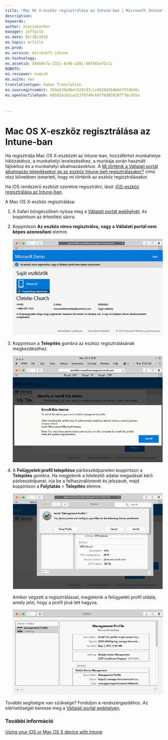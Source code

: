 ```yaml
---
title: "Mac OS X-eszköz regisztrálása az Intune-ban | Microsoft Intune"
description: 
keywords: 
author: Staciebarker
manager: jeffgilb
ms.date: 05/30/2016
ms.topic: article
ms.prod: 
ms.service: microsoft-intune
ms.technology: 
ms.assetid: 58eb0e7a-1321-4c66-a281-88fb01e72c1c
ROBOTS: 
ms.reviewer: esmich
ms.suite: ems
translationtype: Human Translation
ms.sourcegitcommit: f83a539e9bec5207d7c1c682942b4bb6797d616c
ms.openlocfilehash: b85d2ac62ca313f0740c68ff6d85918ff7bcd55a


---
```



# Mac OS X-eszköz regisztrálása az Intune-ban

Ha regisztrálja Mac OS X-eszközét az Intune-ban, hozzáférhet munkahelye hálózatához, a munkahelyi levelezéséhez, a munkája során használt fájlokhoz és a munkahelyi alkalmazásokhoz. A [Mi történik a Vállalati portál alkalmazás telepítésekor és az eszköz Intune-beli regisztrálásakor?](what-happens-if-you-install-the-company-portal-app-and-enroll-your-device-in-intune-ios.md) című rész bővebben ismerteti, hogy mi történik az eszköz regisztrálásakor.

Ha iOS rendszerű eszközt szeretne regisztrálni, lásd: [iOS-eszköz regisztrálása az Intune-ban](enroll-your-device-in-intune-ios.md).


A Mac OS X-eszköz regisztrálása:

1.  A Safari böngészőben nyissa meg a [Vállalati portál webhelyét](https://portal.manage.microsoft.com), és koppintson az értesítési sávra.

2.  Koppintson **Az eszköz nincs regisztrálva, vagy a Vállalati portál nem képes azonosítani** elemre.

    ![device-not-enrolled](./media/1-macosx-enroll-tap-enroll.png) 

3.  Koppintson a **Telepítés** gombra az eszköz regisztrálásának megkezdéséhez.

    ![tap-install-to-enroll](./media/2-macosx-enroll--install-button.png) 

4.  A **Felügyeleti profil telepítése** párbeszédpanelen koppintson a **Telepítés** gombra. Ha megjelenik a hitelesítő adatai megadását kérő párbeszédpanel, írja be a felhasználónevét és jelszavát, majd koppintson a **Folytatás** &gt; **Telepítés** elemre.

    ![install-management-profile](./media/3-macosx-enroll-tap-install.png) 

    Amikor végzett a regisztrálással, megjelenik a felügyeleti profil oldala, amely jelzi, hogy a profil jóvá lett hagyva.

    ![management-profile-verified](./media/4-macosx-enroll-done.png) 

További segítségre van szüksége? Forduljon a rendszergazdához. Az elérhetőségét keresse meg a [Vállalati portál webhelyén](http://portal.manage.microsoft.com).

### További információ
[Using your iOS or Mac OS X device with Intune](using-your-ios-or-mac-os-x-device-with-intune.md)


<!--HONumber=Jun16_HO4-->


